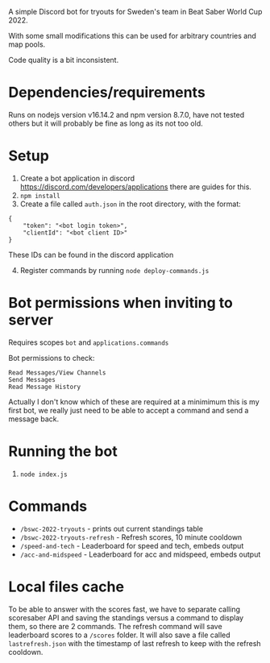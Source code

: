 A simple Discord bot for tryouts for Sweden's team in Beat Saber World Cup 2022.

With some small modifications this can be used for arbitrary countries and map pools.

Code quality is a bit inconsistent.

# Dependencies/requirements

Runs on nodejs version v16.14.2 and npm version 8.7.0, have not tested others but it will probably be fine as long as its not too old.

# Setup

1. Create a bot application in discord https://discord.com/developers/applications there are guides for this.
2. `npm install`
3. Create a file called `auth.json` in the root directory, with the format:

```
{
	"token": "<bot login token>",
	"clientId": "<bot client ID>"
}
```

These IDs can be found in the discord application

4. Register commands by running `node deploy-commands.js`

# Bot permissions when inviting to server
Requires scopes `bot` and `applications.commands`

Bot permissions to check:

```
Read Messages/View Channels
Send Messages
Read Message History
```

Actually I don't know which of these are required at a minimimum this is my first bot, we really just need to be able to accept a command and send a message back.

# Running the bot

1. `node index.js`

# Commands

* `/bswc-2022-tryouts` - prints out current standings table
* `/bswc-2022-tryouts-refresh` - Refresh scores, 10 minute cooldown
* `/speed-and-tech` - Leaderboard for speed and tech, embeds output
* `/acc-and-midspeed` - Leaderboard for acc and midspeed, embeds output

# Local files cache

To be able to answer with the scores fast, we have to separate calling scoresaber API and saving the standings versus a command to display them, so there are 2 commands. The refresh command will save leaderboard scores to a `/scores` folder. It will also save a file called `lastrefresh.json` with the timestamp of last refresh to keep with the refresh cooldown.